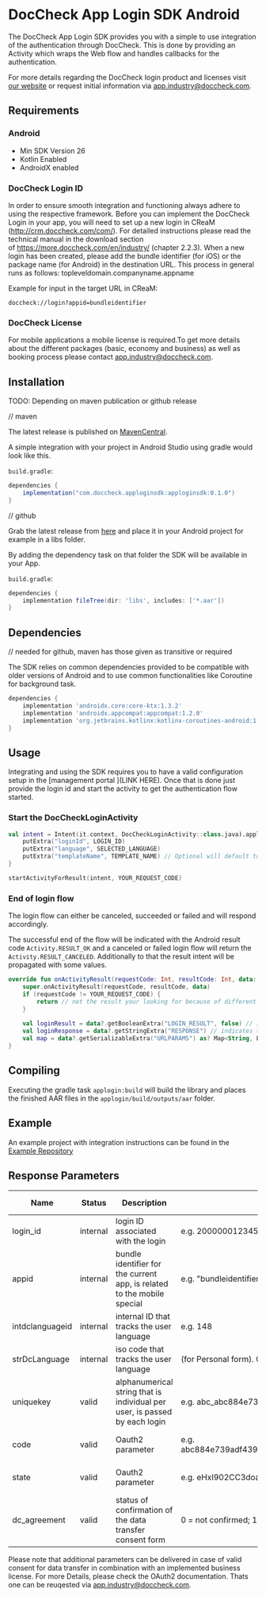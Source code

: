 DocCheck App Login SDK Android 
==============================

The DocCheck App Login SDK provides you with a simple to use integration of the authentication through DocCheck. 
This is done by providing an Activity which wraps the Web flow and handles callbacks for the authentication.

For more details regarding the DocCheck login product and licenses visit [our website](https://more.doccheck.com/en/industry/) or request initial information via app.industry@doccheck.com.

## Requirements

### Android

- Min SDK Version 26
- Kotlin Enabled
- AndroidX enabled

### DocCheck Login ID
In order to ensure smooth integration and functioning always adhere to using the respective framework. Before you can implement the DocCheck Login in your app, you will need to set up a new login in CReaM (http://crm.doccheck.com/com/). For detailed instructions please read the technical manual in the download section of https://more.doccheck.com/en/industry/ (chapter 2.2.3). When a new login has been created, please add the bundle identifier (for iOS) or the package name (for Android) in the destination URL. This process in general runs as follows: topleveldomain.companyname.appname 

Example for input in the target URL in CReaM: 
```shell
doccheck://login?appid=bundleidentifier
```
### DocCheck License
For mobile applications a mobile license is required.To get more details about the different packages (basic, economy and business) as well as booking process please contact app.industry@doccheck.com. 

Installation
------------

TODO: Depending on maven publication or github release

// maven

The latest release is published on [MavenCentral](https://mvnrepository.com/artifact/com.doccheck.apploginsdk/apploginsdk).

A simple integration with your project in Android Studio using gradle would look like this.

`build.gradle`:

```groovy
dependencies {
	implementation("com.doccheck.apploginsdk:apploginsdk:0.1.0")
}
```

// github

Grab the latest release from [here](https://github.com/ORGANISATION_PLACEHOLDER/REPOSITORY_PLACEHOLDER/releases) and place it in your Android project for example in a libs folder.

By adding the dependency task on that folder the SDK will be available in your App.

`build.gradle`:

```groovy
dependencies {
	implementation fileTree(dir: 'libs', includes: ['*.aar'])
}
```

Dependencies
------------
// needed for github, maven has those given as transitive or required

The SDK relies on common dependencies provided to be compatible with older versions of Android and to use common functionalities like Coroutine for background task. 

````groovy
dependencies {
    implementation 'androidx.core:core-ktx:1.3.2'
    implementation 'androidx.appcompat:appcompat:1.2.0'
    implementation 'org.jetbrains.kotlinx:kotlinx-coroutines-android:1.4.2'
}
````

Usage
-----

Integrating and using the SDK requires you to have a valid configuration setup in the [management portal ](LINK HERE). Once that is done just provide the login id and start the activity to get the authentication flow started.


### Start the DocCheckLoginActivity

````kotlin
val intent = Intent(it.context, DocCheckLoginActivity::class.java).apply {
    putExtra("loginId", LOGIN_ID)
    putExtra("language", SELECTED_LANGUAGE)
    putExtra("templateName", TEMPLATE_NAME) // Optional will default to s_mobile
}

startActivityForResult(intent, YOUR_REQUEST_CODE)
````

### End of login flow

The login flow can either be canceled, succeeded or failed and will respond accordingly. 

The successful end of the flow will be indicated with the Android result code `Activity.RESULT_OK` and a canceled or failed login flow will return the `Activity.RESULT_CANCELED`. Additionally to that the result intent will be propagated with some values. 

```kotlin
override fun onActivityResult(requestCode: Int, resultCode: Int, data: Intent?) {
    super.onActivityResult(requestCode, resultCode, data)
    if (requestCode != YOUR_REQUEST_CODE) {
        return // not the result your looking for because of different result code
    }
    
    val loginResult = data?.getBooleanExtra("LOGIN_RESULT", false) // indicates if the login flow was successful or not additionally to the result code
    val loginResponse = data?.getStringExtra("RESPONSE") // indicates the reason for ending the login flow. possible values: CANCEL, ERROR, SUCCEEDED
    val map = data?.getSerializableExtra("URLPARAMS") as? Map<String, List<String>?> // values provided by the authentication flow on success if available
}
```

Compiling
---------
Executing the gradle task `applogin:build` will build the library and places the finished AAR files in the `applogin/build/outputs/aar` folder.


## Example

An example project with integration instructions can be found in the [Example Repository](https://github.com/antwerpes/dc_app_login_sdk_android_example)



## Response Parameters


| Name           |Status   |Description                                                                | Value                                                               | License Type     |
|----------------|---------|---------------------------------------------------------------------------|---------------------------------------------------------------------|------------------|
|login_id        |internal |login ID associated with the login                                         |e.g. 200000012345                                                    |all               |
|appid           |internal |bundle identifier for the current app, is related to the mobile special    |e.g. "bundleidentifier"                                              |all   		    |
|intdclanguageid |internal |internal ID that tracks the user language                                  |e.g. 148                                                             |all               |
|strDcLanguage   |internal |iso code that tracks the user language                                     |(for Personal form). One of "de", "en"/"com", "fr", "nl", "it", "es".|all               |
|uniquekey       |valid    |alphanumerical string that is individual per user, is passed by each login |e.g. abc_abc884e739adf439ed521720acb5b232                            |economy + business|
|code            |valid    |Oauth2 parameter                                                           |e.g. abc884e739adf439ed521720acb5b232abc884e739adf439ed521720acb5b232|economy + business|
|state           |valid    |Oauth2 parameter                                                           |e.g. eHxI902CC3doao1                                                 |economy + business|
|dc_agreement    |valid    |status of confirmation of the data transfer consent form                   |0 = not confirmed; 1 = confirmed                                     |business          |

Please note that additional parameters can be delivered in case of valid consent for data transfer in combination with an implemented business license. For more Details, please check the OAuth2 documentation. Thats one can be reuqested via app.industry@doccheck.com. 

